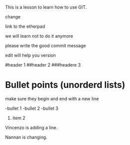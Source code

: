 This is a lesson to learn how to use GIT.

change

link to the etherpad

we will learn not to do it anymore

please write the good commit message

edit will help you version

#header 1
##header 2
###headere 3

# Bullet points (unorderd lists)
make sure they begin and end with a new line

-bullet 1
-bullet 2
    -bullet 3

1. item 2


Vincenzo is adding a line.

Nannan is changing.
